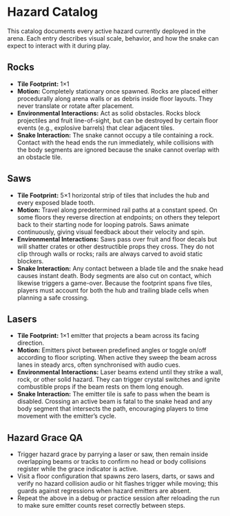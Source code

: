 # Hazard Catalog

This catalog documents every active hazard currently deployed in the arena. Each entry describes visual scale, behavior, and how the snake can expect to interact with it during play.

## Rocks
- **Tile Footprint:** 1×1
- **Motion:** Completely stationary once spawned. Rocks are placed either procedurally along arena walls or as debris inside floor layouts. They never translate or rotate after placement.
- **Environmental Interactions:** Act as solid obstacles. Rocks block projectiles and fruit line-of-sight, but can be destroyed by certain floor events (e.g., explosive barrels) that clear adjacent tiles.
- **Snake Interaction:** The snake cannot occupy a tile containing a rock. Contact with the head ends the run immediately, while collisions with the body segments are ignored because the snake cannot overlap with an obstacle tile.

## Saws
- **Tile Footprint:** 5×1 horizontal strip of tiles that includes the hub and every exposed blade tooth.
- **Motion:** Travel along predetermined rail paths at a constant speed. On some floors they reverse direction at endpoints; on others they teleport back to their starting node for looping patrols. Saws animate continuously, giving visual feedback about their velocity and spin.
- **Environmental Interactions:** Saws pass over fruit and floor decals but will shatter crates or other destructible props they cross. They do not clip through walls or rocks; rails are always carved to avoid static blockers.
- **Snake Interaction:** Any contact between a blade tile and the snake head causes instant death. Body segments are also cut on contact, which likewise triggers a game-over. Because the footprint spans five tiles, players must account for both the hub and trailing blade cells when planning a safe crossing.

## Lasers
- **Tile Footprint:** 1×1 emitter that projects a beam across its facing direction.
- **Motion:** Emitters pivot between predefined angles or toggle on/off according to floor scripting. When active they sweep the beam across lanes in steady arcs, often synchronised with audio cues.
- **Environmental Interactions:** Laser beams extend until they strike a wall, rock, or other solid hazard. They can trigger crystal switches and ignite combustible props if the beam rests on them long enough.
- **Snake Interaction:** The emitter tile is safe to pass when the beam is disabled. Crossing an active beam is fatal to the snake head and any body segment that intersects the path, encouraging players to time movement with the emitter’s cycle.

## Hazard Grace QA
- Trigger hazard grace by parrying a laser or saw, then remain inside overlapping beams or tracks to confirm no head or body collisions register while the grace indicator is active.
- Visit a floor configuration that spawns zero lasers, darts, or saws and verify no hazard collision audio or hit flashes trigger while moving; this guards against regressions when hazard emitters are absent.
- Repeat the above in a debug or practice session after reloading the run to make sure emitter counts reset correctly between steps.
